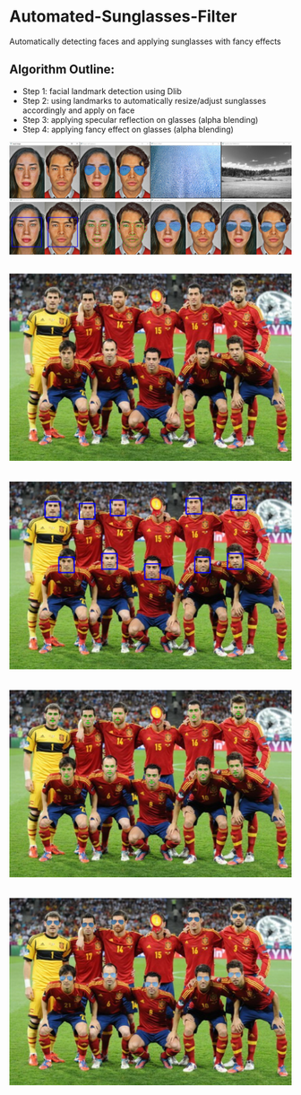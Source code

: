 # Automated-Sunglasses-Filter
Automatically detecting faces and applying sunglasses with fancy effects

## Algorithm Outline:
* Step 1: facial landmark detection using Dlib
* Step 2: using landmarks to automatically resize/adjust sunglasses accordingly and apply on face
* Step 3: applying specular reflection on glasses (alpha blending)
* Step 4: applying fancy effect on glasses (alpha blending)

![alt text](https://github.com/yyhz76/Automated-Sunglasses-Filter/blob/main/images/demo.jpg)<br /><br />  



![alt text](https://github.com/yyhz76/Automated-Sunglasses-Filter/blob/main/images/soccer_team.png)<br /><br />  
![alt text](https://github.com/yyhz76/Automated-Sunglasses-Filter/blob/main/images/soccer_team_faces.png)<br /><br />  
![alt text](https://github.com/yyhz76/Automated-Sunglasses-Filter/blob/main/images/soccer_team_faces_landmarks.png)<br /><br />  
![alt text](https://github.com/yyhz76/Automated-Sunglasses-Filter/blob/main/images/soccer_team_faces_glasses.png)<br /><br />  
